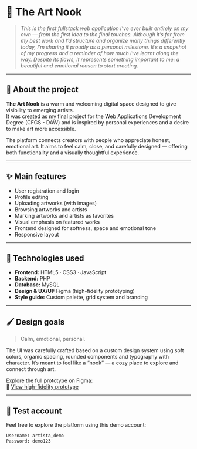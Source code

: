 # 🎨 The Art Nook

> *This is the first fullstack web application I’ve ever built entirely on my own — from the first idea to the final touches. Although it’s far from my best work and I’d structure and organize many things differently today, I’m sharing it proudly as a personal milestone. It’s a snapshot of my progress and a reminder of how much I've learnt along the way. Despite its flaws, it represents something important to me: a beautiful and emotional reason to start creating.*

---

## 🪷 About the project

**The Art Nook** is a warm and welcoming digital space designed to give visibility to emerging artists.  
It was created as my final project for the Web Applications Development Degree (CFGS - DAW) and is inspired by personal experiences and a desire to make art more accessible.

The platform connects creators with people who appreciate honest, emotional art. It aims to feel calm, close, and carefully designed — offering both functionality and a visually thoughtful experience.

---

## ✨ Main features

- User registration and login  
- Profile editing  
- Uploading artworks (with images)  
- Browsing artworks and artists  
- Marking artworks and artists as favorites  
- Visual emphasis on featured works  
- Frontend designed for softness, space and emotional tone  
- Responsive layout

---

## 🔧 Technologies used

- **Frontend:** HTML5 · CSS3 · JavaScript  
- **Backend:** PHP  
- **Database:** MySQL  
- **Design & UX/UI:** Figma (high-fidelity prototyping)  
- **Style guide:** Custom palette, grid system and branding

---

## 🖌️ Design goals

> Calm, emotional, personal.

The UI was carefully crafted based on a custom design system using soft colors, organic spacing, rounded components and typography with character. It’s meant to feel like a “nook” — a cozy place to explore and connect through art.

Explore the full prototype on Figma:  
🎯 [View high-fidelity prototype](https://www.figma.com/proto/CQKDpo4G03VkpKdhrvP59z/The-Art-Nook?node-id=23-2&t=gFk3ENJ2csAJYopm-1&scaling=min-zoom&content-scaling=fixed&page-id=0%3A1&starting-point-node-id=23%3A2)

---

## 🧪 Test account

Feel free to explore the platform using this demo account:

```txt
Username: artista_demo
Password: demo123
